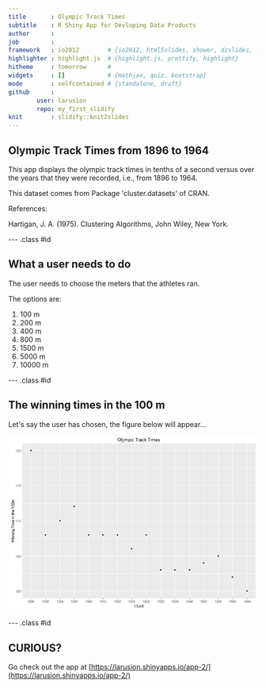 ```yaml
---
title       : Olympic Track Times
subtitle    : R Shiny App for Devloping Data Products
author      : 
job         : 
framework   : io2012        # {io2012, html5slides, shower, dzslides, ...}
highlighter : highlight.js  # {highlight.js, prettify, highlight}
hitheme     : tomorrow      # 
widgets     : []            # {mathjax, quiz, bootstrap}
mode        : selfcontained # {standalone, draft}
github      :
        user: larusion
        repo: my_first_slidify
knit        : slidify::knit2slides
---
```


## Olympic Track Times from 1896 to 1964

This app displays the olympic track times in tenths of a second versus over the years that 
they were recorded, i.e., from 1896 to 1964. 



This dataset comes from Package 'cluster.datasets' of CRAN.

References:

Hartigan, J. A. (1975). Clustering Algorithms, John Wiley, New York.

--- .class #id 

## What a user needs to do

The user needs to choose the meters that the athletes ran. 

The options are:

1. 100 m
2. 200 m
3. 400 m
4. 800 m
5. 1500 m
6. 5000 m
7. 10000 m

--- .class #id 



## The winning times in the 100 m

Let's say the user has chosen, the figure below will appear...

![plot of chunk unnamed-chunk-1](assets/fig/unnamed-chunk-1-1.png)

--- .class #id 


## CURIOUS?




Go check out the app at [https://larusion.shinyapps.io/app-2/](https://larusion.shinyapps.io/app-2/)



